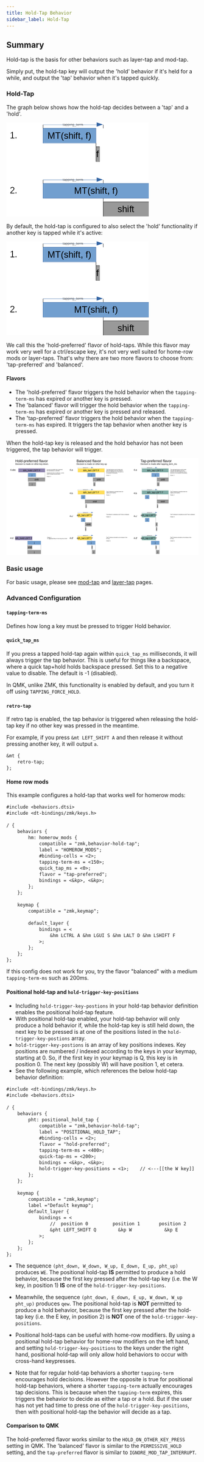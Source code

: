 ```yaml
---
title: Hold-Tap Behavior
sidebar_label: Hold-Tap
---
```


## Summary

Hold-tap is the basis for other behaviors such as layer-tap and mod-tap.

Simply put, the hold-tap key will output the 'hold' behavior if it's held for a while, and output the 'tap' behavior when it's tapped quickly.

### Hold-Tap

The graph below shows how the hold-tap decides between a 'tap' and a 'hold'.

![Simple behavior](../assets/hold-tap/case1_2.png)

By default, the hold-tap is configured to also select the 'hold' functionality if another key is tapped while it's active:

![Hold preferred behavior](../assets/hold-tap/case1_2.png)

We call this the 'hold-preferred' flavor of hold-taps. While this flavor may work very well for a ctrl/escape key, it's not very well suited for home-row mods or layer-taps. That's why there are two more flavors to choose from: 'tap-preferred' and 'balanced'.

#### Flavors

- The 'hold-preferred' flavor triggers the hold behavior when the `tapping-term-ms` has expired or another key is pressed.
- The 'balanced' flavor will trigger the hold behavior when the `tapping-term-ms` has expired or another key is pressed and released.
- The 'tap-preferred' flavor triggers the hold behavior when the `tapping-term-ms` has expired. It triggers the tap behavior when another key is pressed.

When the hold-tap key is released and the hold behavior has not been triggered, the tap behavior will trigger.

![Hold-tap comparison](../assets/hold-tap/comparison.png)

### Basic usage

For basic usage, please see [mod-tap](mod-tap.md) and [layer-tap](layers.md) pages.

### Advanced Configuration

#### `tapping-term-ms`

Defines how long a key must be pressed to trigger Hold behavior.

#### `quick_tap_ms`

If you press a tapped hold-tap again within `quick_tap_ms` milliseconds, it will always trigger the tap behavior. This is useful for things like a backspace, where a quick tap+hold holds backspace pressed. Set this to a negative value to disable. The default is -1 (disabled).

In QMK, unlike ZMK, this functionality is enabled by default, and you turn it off using `TAPPING_FORCE_HOLD`.

#### `retro-tap`

If retro tap is enabled, the tap behavior is triggered when releasing the hold-tap key if no other key was pressed in the meantime.

For example, if you press `&mt LEFT_SHIFT A` and then release it without pressing another key, it will output `a`.

```
&mt {
	retro-tap;
};
```

#### Home row mods

This example configures a hold-tap that works well for homerow mods:

```
#include <behaviors.dtsi>
#include <dt-bindings/zmk/keys.h>

/ {
	behaviors {
		hm: homerow_mods {
			compatible = "zmk,behavior-hold-tap";
			label = "HOMEROW_MODS";
			#binding-cells = <2>;
			tapping-term-ms = <150>;
			quick_tap_ms = <0>;
			flavor = "tap-preferred";
			bindings = <&kp>, <&kp>;
		};
	};

	keymap {
		compatible = "zmk,keymap";

		default_layer {
			bindings = <
	            &hm LCTRL A &hm LGUI S &hm LALT D &hm LSHIFT F
			>;
		};
	};
};

```

If this config does not work for you, try the flavor "balanced" with a medium `tapping-term-ms` such as 200ms.

#### Positional hold-tap and `hold-trigger-key-positions`

* Including `hold-trigger-key-postions` in your hold-tap behavior definition enables the positional hold-tap feature.
* With positional hold-tap enabled, your hold-tap behavior will only produce a hold behavior if, while the hold-tap key is still held down, the next key to be pressed is at one of the positions listed in the `hold-trigger-key-postions` array.
* `hold-trigger-key-postions` is an array of key positions indexes. Key positions are numbered / indexed according to the keys in your keymap, starting at 0. So, if the first key in your keymap is Q, this key is in position 0. The next key (possibly W) will have position 1, et cetera.
* See the following example, which references the below hold-tap behavior definition:

```
#include <dt-bindings/zmk/keys.h>
#include <behaviors.dtsi>

/ {
	behaviors {
		pht: positional_hold_tap {
			compatible = "zmk,behavior-hold-tap";
			label = "POSITIONAL_HOLD_TAP";
			#binding-cells = <2>;
			flavor = "hold-preferred";
			tapping-term-ms = <400>;
			quick-tap-ms = <200>;
			bindings = <&kp>, <&kp>;
			hold-trigger-key-positions = <1>;    // <---[[the W key]]
		};
	};

	keymap {
		compatible = "zmk,keymap";
		label ="Default keymap";
		default_layer {
			bindings = <
				//  position 0         position 1       position 2
				&pht LEFT_SHIFT Q        &kp W            &kp E
			>;
		};
	};
};
```

  * The sequence `(pht_down, W_down, W_up, E_down, E_up, pht_up)` produces `WE`. The positional hold-tap **IS** permitted to produce a hold behavior, because the first key pressed after the hold-tap key (i.e. the W key, in position 1) **IS** one of the `hold-trigger-key-positions`.

  * Meanwhile, the sequence `(pht_down, E_down, E_up, W_down, W_up pht_up)` produces `qew`. The positional hold-tap is **NOT** permitted to produce a hold behavior, because the first key pressed after the hold-tap key (i.e. the E key, in position 2) is **NOT** one of the `hold-trigger-key-positions`.

* Positional hold-taps can be useful with home-row modifiers. By using a positional hold-tap behavior for home-row modifiers on the left hand, and setting `hold-trigger-key-positions` to the keys under the right hand, positional hold-tap will only allow hold behaviors to occur with cross-hand keypresses.

* Note that for regular hold-tap behaviors a shorter `tapping-term` encourages hold decisions. However the opposite is true for positional hold-tap behaviors, where a shorter `tapping-term` actually encourages tap decisions. This is because when the `tapping-term` expires, this triggers the behavior to decide as either a tap or a hold. But if the user has not yet had time to press one of the `hold-trigger-key-positions`, then with positional hold-tap the behavior will decide as a tap.

#### Comparison to QMK

The hold-preferred flavor works similar to the `HOLD_ON_OTHER_KEY_PRESS` setting in QMK. The 'balanced' flavor is similar to the `PERMISSIVE_HOLD` setting, and the `tap-preferred` flavor is similar to `IGNORE_MOD_TAP_INTERRUPT`.
